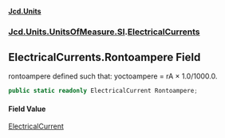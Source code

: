 #### [Jcd.Units](index 'index')
### [Jcd.Units.UnitsOfMeasure.SI](Jcd.Units.UnitsOfMeasure.SI 'Jcd.Units.UnitsOfMeasure.SI').[ElectricalCurrents](ElectricalCurrents 'Jcd.Units.UnitsOfMeasure.SI.ElectricalCurrents')

## ElectricalCurrents.Rontoampere Field

rontoampere defined such that: yoctoampere = rA × 1.0/1000.0.

```csharp
public static readonly ElectricalCurrent Rontoampere;
```

#### Field Value
[ElectricalCurrent](ElectricalCurrent 'Jcd.Units.UnitTypes.ElectricalCurrent')
